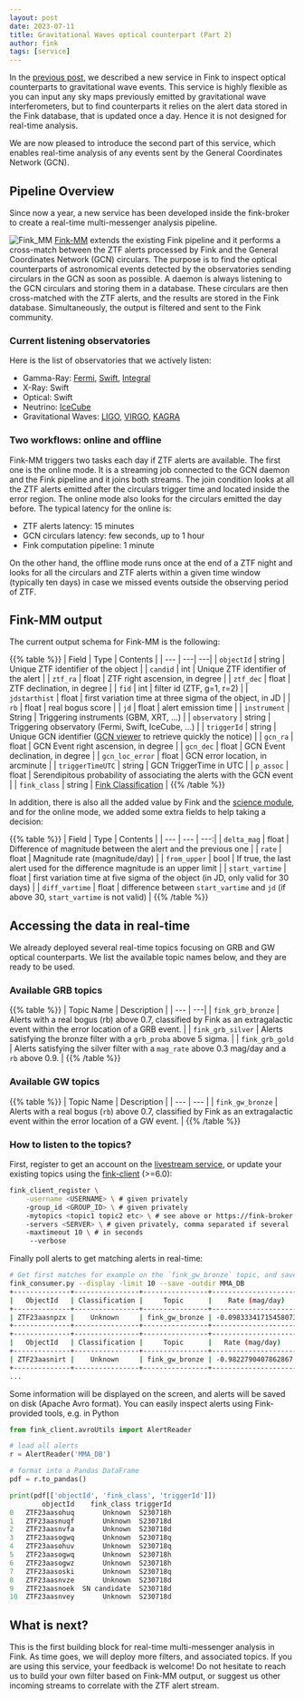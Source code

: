 ```yaml
---
layout: post
date: 2023-07-11
title: Gravitational Waves optical counterpart (Part 2)
author: fink
tags: [service]
---
```


In the [previous post](https://fink-broker.org/2023-07-12_gw), we described a new service in Fink to inspect optical counterparts to gravitational wave events. This service is highly flexible as you can input any sky maps previously emitted by gravitational wave interferometers, but to find counterparts it relies on the alert data stored in the Fink database, that is updated once a day. Hence it is not designed for real-time analysis.

We are now pleased to introduce the second part of this service, which enables real-time analysis of any events sent by the General Coordinates Network (GCN).

## Pipeline Overview

Since now a year, a new service has been developed inside the fink-broker to create a real-time multi-messenger analysis pipeline.

![Fink_MM](/images/Fink_MM_pipeline.png)
[Fink-MM](https://github.com/FusRoman/Fink_MM) extends the existing Fink pipeline and it performs a cross-match between the ZTF alerts processed by Fink and the General Coordinates Network (GCN) circulars. The purpose is to find the optical counterparts of astronomical events detected by the observatories sending circulars in the GCN as soon as possible. A daemon is always listening to the GCN circulars and storing them in a database. These circulars are then cross-matched with the ZTF alerts, and the results are stored in the Fink database. Simultaneously, the output is filtered and sent to the Fink community.

### Current listening observatories

Here is the list of observatories that we actively listen:

- Gamma-Ray: [Fermi](https://fermi.gsfc.nasa.gov/), [Swift](https://swift.gsfc.nasa.gov/about_swift/), [Integral](https://www.cosmos.esa.int/web/integral/home)
- X-Ray: Swift
- Optical: Swift
- Neutrino: [IceCube](https://icecube.wisc.edu/)
- Gravitational Waves: [LIGO](https://www.ligo.caltech.edu/), [VIRGO](https://www.virgo-gw.eu/), [KAGRA](https://gwcenter.icrr.u-tokyo.ac.jp/en/)

### Two workflows: online and offline

Fink-MM triggers two tasks each day if ZTF alerts are available. The first one is the online mode. It is a streaming job connected to the GCN daemon and the Fink pipeline and it joins both streams. The join condition looks at all the ZTF alerts emitted after the circulars trigger time and located inside the error region. The online mode also looks for the circulars emitted the day before. The typical latency for the online is:
- ZTF alerts latency: 15 minutes
- GCN circulars latency: few seconds, up to 1 hour
- Fink computation pipeline: 1 minute

On the other hand, the offline mode runs once at the end of a ZTF night and looks for all the circulars and ZTF alerts within a given time window (typically ten days) in case we missed events outside the observing period of ZTF.

## Fink-MM output

The current output schema for Fink-MM is the following:

{{% table %}}
| Field | Type | Contents |
| --- | ---| ---|
| `objectId` | string | Unique ZTF identifier of the object |
| `candid` | int | Unique ZTF identifier of the alert |
| `ztf_ra` | float | ZTF right ascension, in degree |
| `ztf_dec` | float | ZTF declination, in degree |
| `fid` | int | filter id (ZTF, g=1, r=2) |
| `jdstarthist` | float | first variation time at three sigma of the object, in JD |
| `rb`  | float | real bogus score |
| `jd`  | float | alert emission time |
| `instrument` | String | Triggering instruments (GBM, XRT, ...) |
| `observatory` | string | Triggering observatory (Fermi, Swift, IceCube, ...) |
| `triggerId` | string | Unique GCN identifier ([GCN viewer](https://heasarc.gsfc.nasa.gov/wsgi-scripts/tach/gcn_v2/tach.wsgi/) to retrieve quickly the notice) |
| `gcn_ra` | float | GCN Event right ascension, in degree |
| `gcn_dec` | float | GCN Event declination, in degree |
| `gcn_loc_error` | float | GCN error location, in arcminute |
| `triggerTimeUTC` | string | GCN TriggerTime in UTC |
| `p_assoc` | float | Serendipitous probability of associating the alerts with the GCN event |
| `fink_class` | string | [Fink Classification](https://fink-broker.readthedocs.io/en/latest/science/classification/) |
{{% /table %}}

In addition, there is also all the added value by Fink and the [science module](https://fink-broker.readthedocs.io/en/latest/science/added_values/), and for the online mode, we added some extra fields to help taking a decision:

{{% table %}}
| Field | Type | Contents |
| --- | --- | ---:|
| `delta_mag` | float | Difference of magnitude between the alert and the previous one |
| `rate` | float | Magnitude rate (magnitude/day) |
| `from_upper` | bool | If true, the last alert used for the difference magnitude is an upper limit |
| `start_vartime` | float | first variation time at five sigma of the object (in JD, only valid for 30 days) |
| `diff_vartime` | float | difference between `start_vartime` and `jd` (if above 30, `start_vartime` is not valid) |
{{% /table %}}

## Accessing the data in real-time

We already deployed several real-time topics focusing on GRB and GW optical counterparts. We list the available topic names below, and they are ready to be used.

### Available GRB topics

{{% table %}}
| Topic Name | Description |
| --- | ---|
| `fink_grb_bronze` | Alerts with a real bogus (rb) above 0.7, classified by Fink as an extragalactic event within the error location of a GRB event. |
| `fink_grb_silver` | Alerts satisfying the bronze filter with a `grb_proba` above 5 sigma. |
| `fink_grb_gold` | Alerts satisfying the silver filter with a `mag_rate` above 0.3 mag/day and a `rb` above 0.9. |
{{% /table %}}

### Available GW topics

{{% table %}}
| Topic Name | Description |
| --- | --- |
| `fink_gw_bronze` | Alerts with a real bogus (`rb`) above 0.7, classified by Fink as an extragalactic event within the error location of a GW event. |
{{% /table %}}

### How to listen to the topics?

First, register to get an account on the [livestream service](https://fink-broker.readthedocs.io/en/latest/services/livestream/), or update your existing topics using the [fink-client](https://github.com/astrolabsoftware/fink-client) (>=6.0):

```bash
fink_client_register \
    -username <USERNAME> \ # given privately
    -group_id <GROUP_ID> \ # given privately
    -mytopics <topic1 topic2 etc> \ # see above or https://fink-broker.readthedocs.io/en/latest/science/filters/topics/
    -servers <SERVER> \ # given privately, comma separated if several
    -maxtimeout 10 \ # in seconds
     --verbose
```

Finally poll alerts to get matching alerts in real-time:

```bash
# Get first matches for example on the `fink_gw_bronze` topic, and save them on disk
fink_consumer.py --display -limit 10 --save -outdir MMA_DB
+--------------+----------------+----------------+----------------------+-------------+------------+
|   ObjectId   | Classification |     Topic      |    Rate (mag/day)    | Observatory | Trigger ID |
+--------------+----------------+----------------+----------------------+-------------+------------+
| ZTF23aasnpzx |    Unknown     | fink_gw_bronze | -0.09833341715458073 |     LVK     |  S230718h  |
+--------------+----------------+----------------+----------------------+-------------+------------+
+--------------+----------------+----------------+---------------------+-------------+------------+
|   ObjectId   | Classification |     Topic      |   Rate (mag/day)    | Observatory | Trigger ID |
+--------------+----------------+----------------+---------------------+-------------+------------+
| ZTF23aasnirt |    Unknown     | fink_gw_bronze | -0.9822790407862867 |     LVK     |  S230718h  |
+--------------+----------------+----------------+---------------------+-------------+------------+
...
```

Some information will be displayed on the screen, and alerts will be saved on disk (Apache Avro format). You can easily inspect alerts using Fink-provided tools, e.g. in Python

```python
from fink_client.avroUtils import AlertReader

# load all alerts
r = AlertReader('MMA_DB')

# format into a Pandas DataFrame
pdf = r.to_pandas()

print(pdf[['objectId', 'fink_class', 'triggerId']])
        objectId    fink_class triggerId
0   ZTF23aasohuq       Unknown  S230718h
1   ZTF23aasnuqf       Unknown  S230718d
2   ZTF23aasnvfa       Unknown  S230718d
3   ZTF23aasogwq       Unknown  S230718q
4   ZTF23aasohuv       Unknown  S230718q
5   ZTF23aasogwq       Unknown  S230718h
6   ZTF23aasogwz       Unknown  S230718h
7   ZTF23aasoski       Unknown  S230718q
8   ZTF23aasnvze       Unknown  S230718d
9   ZTF23aasnoek  SN candidate  S230718d
10  ZTF23aasnvey       Unknown  S230718d
```

## What is next?

This is the first building block for real-time multi-messenger analysis in Fink. As time goes, we will deploy more filters, and associated topics. If you are using this service, your feedback is welcome! Do not hesitate to reach us to build your own filter based on Fink-MM output, or suggest us other incoming streams to correlate with the ZTF alert stream.